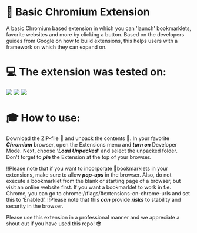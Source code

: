 # :gift: Basic Chromium Extension
A basic Chromium based extension in which you can 'launch' bookmarklets, favorite websites and more by clicking a button. Based on the developers guides from Google on how to build extensions, this helps users with a framework on which they can expand on.

# :computer: The extension was tested on:
<p float="left">
<img src="https://img.shields.io/badge/Brave-FF7139?style=for-the-badge&logo=Brave&logoColor=white">
<img src="https://img.shields.io/badge/Google_chrome-4285F4?style=for-the-badge&logo=Google-chrome&logoColor=white">
<img src="https://img.shields.io/badge/Microsoft_Edge-0078D7?style=for-the-badge&logo=Microsoft-edge&logoColor=white">
<br>
  
# :mortar_board: How to use:
Download the ZIP-file :file_folder: and unpack the contents :open_file_folder:. 
In your favorite ***Chromium*** browser, open the Extensions menu and ***turn on*** Developer Mode. 
Next, choose ***'Load Unpacked'*** and select the unpacked folder. Don't forget to ***pin*** the Extension at the top of your browser.

:bangbang:Please note that if you want to incorporate :bookmark:bookmarklets in your extensions, make sure to allow ***pop-ups*** in the browser. 
Also, do not execute a bookmarklet from the blank or starting page of a browser, but visit an online website first. If you want a bookmarklet to work in f.e. Chrome, you can go to chrome://flags/#extensions-on-chrome-urls and set this to ‘Enabled’. :bangbang:Please note that this ***can*** provide ***risks*** to stability and security in the browser. 

Please use this extension in a professional manner and we appreciate a shout out if you have used this repo! :sunglasses: 

